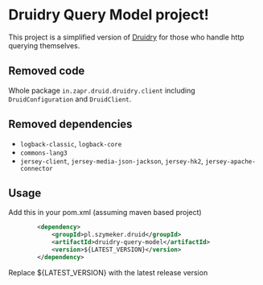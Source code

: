 Druidry Query Model project!
=======================================
This project is a simplified version of [Druidry](https://github.com/zapr-oss/druidry) for those who handle http querying themselves.

Removed code
-----------
Whole package `in.zapr.druid.druidry.client` including `DruidConfiguration` and `DruidClient`.

Removed dependencies
-----------
- `logback-classic`, `logback-core`
- `commons-lang3`
- `jersey-client`, `jersey-media-json-jackson`, `jersey-hk2`, `jersey-apache-connector`

Usage
-----------
Add this in your pom.xml (assuming maven based project)

```xml
        <dependency>
            <groupId>pl.szymeker.druid</groupId>
            <artifactId>druidry-query-model</artifactId>
            <version>${LATEST_VERSION}</version>
        </dependency>
```

Replace ${LATEST_VERSION} with the latest release version 

